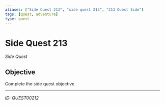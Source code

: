 ```yaml
---
aliases: ["Side Quest 213", "side quest 213", "213 Quest Side"]
tags: [quest, adventure]
type: quest
---
```


# Side Quest 213

*Side Quest*

## Objective
Complete the side quest objective.

---
*ID: QUEST00212*